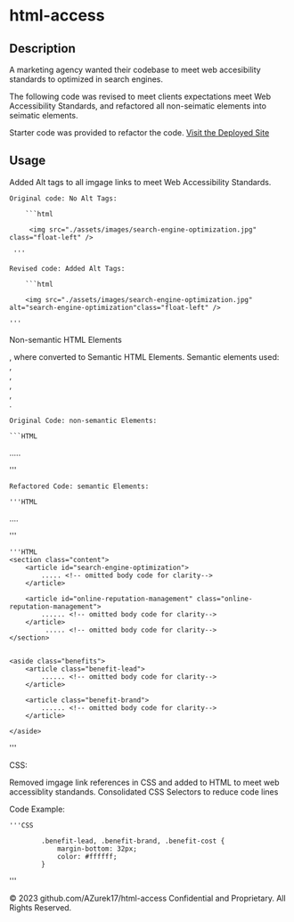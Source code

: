 # html-access

## Description 

A marketing agency wanted their codebase to meet web accesibility standards to optimized in search engines. 

The following code was revised to meet clients expectations meet Web Accessibility Standards, and refactored all non-seimatic elements into seimatic elements. 

Starter code was provided to refactor the code.
[Visit the Deployed Site](https://azurek17.github.io/html-access/)

## Usage 

Added Alt tags to all imgage links to meet Web Accessibility Standards.

    Original code: No Alt Tags:

        ```html

         <img src="./assets/images/search-engine-optimization.jpg" class="float-left" />

     '''

    Revised code: Added Alt Tags:

        ```html

        <img src="./assets/images/search-engine-optimization.jpg" alt="search-engine-optimization"class="float-left" /> 

    '''

Non-semantic HTML Elements <div>, where converted to Semantic HTML Elements. Semantic elements used: <nav>, <section>, <article>, <aside>, <footer>.

    Original Code: non-semantic Elements:

    ```HTML

<body>
    <div class="header">
        .....
    </div>

'''

    Refactored Code: semantic Elements:

    '''HTML

<body>
    <!-- revised div to nav-->
    <nav class="header">
        .... <!-- omitted body code for clarity-->
    </nav>

'''

    '''HTML
    <section class="content">
        <article id="search-engine-optimization"> 
            ..... <!-- omitted body code for clarity-->
        </article>

        <article id="online-reputation-management" class="online-reputation-management">
            ...... <!-- omitted body code for clarity-->
        </article>
             ..... <!-- omitted body code for clarity-->
    </section>


    <aside class="benefits">
        <article class="benefit-lead">
            ...... <!-- omitted body code for clarity-->
        </article>
        
        <article class="benefit-brand">
            ...... <!-- omitted body code for clarity-->
        </article>
        
    </aside>

'''


CSS:

Removed imgage link references in CSS and added to HTML to meet web accessiblity standands. Consolidated CSS Selectors to reduce code lines

Code Example:     

    '''CSS

            .benefit-lead, .benefit-brand, .benefit-cost {
                margin-bottom: 32px;
                color: #ffffff;
            }
    
'''


© 2023 github.com/AZurek17/html-access Confidential and Proprietary. All Rights Reserved.